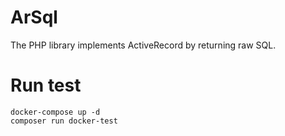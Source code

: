 # ArSql

The PHP library implements ActiveRecord by returning raw SQL.

# Run test

```shell
docker-compose up -d
composer run docker-test
```
